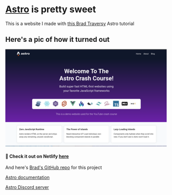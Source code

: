 # [Astro](https://astro.build) is pretty sweet

This is a website I made with [this Brad Traversy](https://www.youtube.com/watch?v=Oi9z5gfIHJs) Astro tutorial

## Here's a pic of how it turned out

![Astro demo website](./public/astro-screenshot.png)

#### 👀 Check it out on Netlify [here](https://beeburrt-astro-demo.netlify.app/)

And here's [Brad's GitHub repo](https://github.com/bradtraversy/astro-crash-course) for this project

[Astro documentation](https://docs.astro.build)

[Astro Discord server](https://astro.build/chat)
